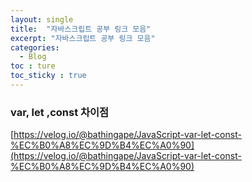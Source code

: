 ```yaml
---
layout: single
title:  "자바스크립트 공부 링크 모음"
excerpt: "자바스크립트 공부 링크 모음"
categories:
  - Blog
toc : ture
toc_sticky : true
---
```

<!-- 위는 머릿말임 아래부터 포스트 본문 -->


### var, let ,const 차이점

[https://velog.io/@bathingape/JavaScript-var-let-const-%EC%B0%A8%EC%9D%B4%EC%A0%90](https://velog.io/@bathingape/JavaScript-var-let-const-%EC%B0%A8%EC%9D%B4%EC%A0%90)  